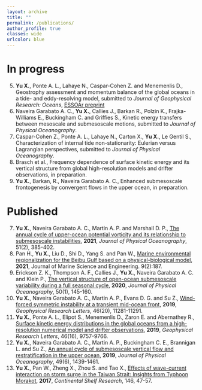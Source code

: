 ```yaml
---
layout: archive
title: ""
permalink: /publications/
author_profile: true
classes: wide
urlcolor: blue
---
```


In progress
======
5. **Yu X.**, Ponte A. L., Lahaye N., Caspar-Cohen Z. and Menemenlis D., Geostrophy assessment and momentum balance of the global oceans in a tide- and eddy-resolving model, submitted to *Journal of Geophysical Research: Oceans*, [ESSOAr preprint](https://www.essoar.org/doi/10.1002/essoar.10506653.1)
4. Naveira Garabato A. C., **Yu X.**, Callies J., Barkan R., Polzin K., Frajka-Williams E., Buckingham C. and Griffies S., Kinetic energy transfers between mesoscale and submesoscale motions, submitted to *Journal of Physical Oceanography*.
3. Caspar-Cohen Z., Ponte A. L., Lahaye N., Carton X., **Yu X.**, Le Gentil S., Characterization of internal tide non-stationarity: Eulerian versus Lagrangian perspectives, submitted to *Journal of Physical Oceanography*.
2. Brasch et al., Frequency dependence of surface kinetic energy and its vertical structure from global high-resolution models and drifter observations, in preparation. 
1. **Yu X.**, Barkan, R., Naveira Garabato A. C., Enhanced submesoscale frontogenesis by convergent flows in the upper ocean, in preparation.


<!--
for *Geophysical Research Letters*. 
2. **Yu X.** et al., The annual cycle of internal tides and near-inertial waves in the Northeast Atlantic, in preparation.
1. Brasch J. M., Arbic B. K., Elipot S., Menemenlis D., Ponte A. L., Shriver J. F., **Yu X.**, Zaron E. D., Alford, M. H., Buijsman M. C., Abernathey R., Martin P. E., Nelson A. D., Frequency dependence of surface kinetic energy and its vertical structure from global high-resolution models and drifter observations, in preparation for *Journal of Geophysical Research: Oceans*. 
-->



Published
======
7. **Yu X.**, Naveira Garabato A. C., Martin A. P. and Marshall D. P., [The annual cycle of upper-ocean potential vorticity and its relationship to submesoscale instabilities](https://doi.org/10.1175/JPO-D-20-0099.1), **2021**, *Journal of Physical Oceanography*, 51(2), 385-402. 
6. Pan H., **Yu X.**, Liu D., Shi D., Yang S. and Pan W., [Marine environmental regionalization for the Beibu Gulf based on a physical-biological model](https://doi.org/10.3390/jmse9020187), **2021**, Journal of Marine Science and Engineering. 9(2):187. 
5. Erickson Z. K., Thompson A. F., Callies J., **Yu X.**, Naveira Garabato A. C. and Klein P., [The vertical structure of open-ocean submesoscale variability during a full seasonal cycle](https://doi.org/10.1175/JPO-D-19-0030.1), **2020**, *Journal of Physical Oceanography*, 50(1), 145-160.
4. **Yu X.**, Naveira Garabato A. C., Martin A. P., Evans D. G. and Su Z., [Wind-forced symmetric instability at a transient mid-ocean front](https://doi.org/10.1029/2019GL084309), **2019**, *Geophysical Research Letters*, 46(20), 11281-11291. 
3. **Yu X.**, Ponte A. L., Elipot S., Menemenlis D., Zaron E. and Abernathey R., [Surface kinetic energy distributions in the global oceans from a high-resolution numerical model and drifter observations](https://doi.org/10.1029/2019GL083074), **2019**, *Geophysical Research Letters*, 46(16), 9757-9766.
2. **Yu X.**, Naveira Garabato A. C., Martin A. P., Buckingham C. E., Brannigan L. and Su Z., [An annual cycle of submesoscale vertical flow and restratification in the upper ocean](https://doi.org/10.1175/JPO-D-18-0253.1), **2019**, *Journal of Physical Oceanography*, 49(6), 1439-1461. 
1. **Yu X.**, Pan W., Zheng X., Zhou S. and Tao X., [Effects of wave-current interaction on storm surge in the Taiwan Strait: Insights from Typhoon Morakot](https://doi.org/10.1016/j.csr.2017.08.009), **2017**, *Continental Shelf Research*, 146, 47-57. 



